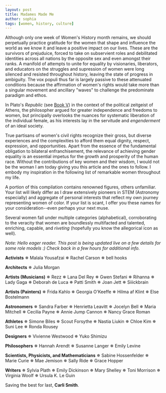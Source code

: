 ```yaml
---
layout: post
title: Madames Made Me
author: sophia
tags: [women, history, culture]
---
```


Although only one week of Women's History month remains, we should perpetually practice gratitude for the women that shape and influence the world as we know it and leave a positive impact on our lives. These are the survivors of prejuduice, forced to take on subservient roles and debilitated identities across all nations by the opposite sex and even amongst their ranks. A manifold of attempts to unite for equality by visionaries, liberators, and educators on the struggles and supression of women were long silenced and resisted throughout history, leaving the state of progress in ambiguity. The vox populi thus far is largely passive to these attenuated conditions because the affirmation of women's rights would take more than a singular movement and ancillary "waves" to challenge the predominate paradigm and ethos. 

In Plato's *Republic* (see [Book V](https://www.gutenberg.org/files/1497/1497-h/1497-h.htm#link2H_4_0008)) in the context of the political zeitgeist of Athens, the philosopher argued for greater independence and freedoms to women, but principally overlooks the nuances for systematic liberation of the individual female, as his interests lay in the servitude and *engenderment* of an ideal society. 

True partisans of women's civil rights recognize their gross, but diverse experiences and the complexities to afford them equal dignity, respect, expression, and opportunities. Apart from the essence of the fundamental obligation to bilateral enfranchisement, the relevance of achieving gender equality is an essential impetus for the growth and prosperity of the human race. Without the contributions of key women and their wisdom, I would not be the woman I am today giving you this article and the ones to follow. I embody my inspiration in the following list of remarkable women throughout my life.

A portion of this compilation contains renowned figures, others unfamiliar. Your list will likely differ as I draw extensively pioneers in STEM (Astronomy especially) and aggregate of personal interests that reflect my own journey representing women of color. If your list is scant, I offer you these names for your consideration--even perhaps your next muse.

Several women fall under multiple categories (alphabetical), corroborating to the veracity that women are boundlessly multifacted and talented, enriching, capable, and *riveting* (hopefully you know the allegorical icon as well).

*Note: Hello eager reader. This post is being updated live on a few details for some role models :) Check back in a few hours for additional info.*

**Activists**
✵ Malala Yousafzai
✵ Rachel Carson
✵ bell hooks

**Architects**
✵ Julia Morgan

**Artists (Musicians)**
✵ Rezz
✵ Lana Del Rey
✵ Gwen Stefani
✵ Rihanna
✵ Lady Gaga
✵ Deborah de Luca
✵ Patti Smith 
✵ Joan Jett
✵ Siiickbrain

**Artists (Painters)**
✵ Frida Kahlo
✵ Georgia O'Keeffe
✵ Hilma af Klint
✵ Else Bostelmann

**Astronomers**
✵ Sandra Farber
✵ Henrietta Leavitt
✵ Jocelyn Bell
✵ Maria Mitchell
✵ Cecilia Payne
✵ Annie Jump Cannon
✵ Nancy Grace Roman

**Athletes**
✵ Simone Biles
✵ Scout Forsythe
✵ Nastia Liukin
✵ Chloe Kim
✵ Suni Lee
✵ Ronda Rousey

**Designers**
✵ Vivienne Westwood
✵ Yuko Shimizu

**Philosophers**
✵ Hannah Arendt
✵ Susanne Langer
✵ Emily Levine

**Scientists, Physicists, and Mathematicians**
✵ Sabine Hossenfelder
✵ Marie Curie
✵ Mae Jemison
✵ Sally Ride
✵ Grace Hopper

**Writers**
✵ Sylvia Plath
✵ Emily Dickinson
✵ Mary Shelley
✵ Toni Morrison
✵ Virginia Woolf
✵ Ursula K. Le Guin

Saving the best for last, **Carli Smith**. 
